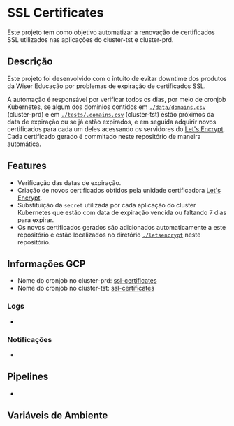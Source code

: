 # SSL Certificates

Este projeto tem como objetivo automatizar a renovação de certificados SSL utilizados nas aplicações do cluster-tst e cluster-prd.

## Descrição

Este projeto foi desenvolvido com o intuito de evitar downtime dos produtos da Wiser Educação por problemas de expiração de certificados SSL.

A automação é responsável por verificar todos os dias, por meio de cronjob Kubernetes, se algum dos dominios contidos em [```./data/domains.csv```](https://bitbucket.org/wisereducacao/ssl-certificates/src/master/data/domains.csv) (cluster-prd) e em [```./tests/.domains.csv```](https://bitbucket.org/wisereducacao/ssl-certificates/src/master/tests/.domains.csv) (cluster-tst) estão próximos da data de expiração ou se já estão expirados, e em seguida adquirir novos certificados para cada um deles acessando os servidores do [Let's Encrypt](https://letsencrypt.org/). Cada certificado gerado é commitado neste repositório de maneira automática.

## Features

* Verificação das datas de expiração.
* Criação de novos certificados obtidos pela unidade certificadora [Let's Encrypt](https://letsencrypt.org/).
* Substituição da ```secret``` utilizada por cada aplicação do cluster Kubernetes que estão com data de expiração vencida ou faltando 7 dias para expirar.
* Os novos certificados gerados são adicionados automaticamente a este repositório e estão localizados no diretório [```./letsencrypt```](https://bitbucket.org/wisereducacao/ssl-certificates/src/master/letsencrypt/) neste repositório.

## Informações GCP

* Nome do cronjob no cluster-prd: [ssl-certificates](https://console.cloud.google.com/kubernetes/cronjob/us-central1/cluster-prd/default/ssl-certificates/details?project=wiseup-102030&pageState=(%22savedViews%22:(%22i%22:%221b8adbfc7809424d9c067661a01816bf%22,%22c%22:%5B%22gke%2Fus-central1%2Fcluster-prd%22%5D,%22n%22:%5B%5D)))
* Nome do cronjob no cluster-tst: [ssl-certificates](https://console.cloud.google.com/kubernetes/cronjob/us-central1-a/cluster-tst/default/ssl-certificates/details?project=wiseup-102030&pageState=(%22savedViews%22:(%22i%22:%221b8adbfc7809424d9c067661a01816bf%22,%22c%22:%5B%22gke%2Fus-central1-a%2Fcluster-tst%22%5D,%22n%22:%5B%5D)))
### Logs

* 

### Notificações

*

## Pipelines

*

## Variáveis de Ambiente